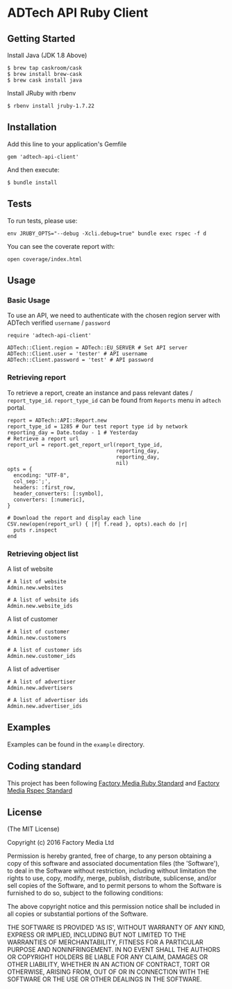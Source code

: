 # ADTech API Ruby Client

## Getting Started

Install Java (JDK 1.8 Above)

```
$ brew tap caskroom/cask
$ brew install brew-cask
$ brew cask install java
```

Install JRuby with rbenv
```
$ rbenv install jruby-1.7.22
```

## Installation

Add this line to your application's Gemfile

```
gem 'adtech-api-client'
```

And then execute:

```
$ bundle install
```

## Tests
To run tests, please use:
```
env JRUBY_OPTS="--debug -Xcli.debug=true" bundle exec rspec -f d
```
You can see the coverate report with:
```
open coverage/index.html
```

## Usage

### Basic Usage

To use an API, we need to authenticate with the chosen region server with ADTech verified `username` / `password`
```
require 'adtech-api-client'

ADTech::Client.region = ADTech::EU_SERVER # Set API server
ADTech::Client.user = 'tester' # API username
ADTech::Client.password = 'test' # API password
```

### Retrieving report

To retrieve a report, create an instance and pass relevant dates / `report_type_id`. `report_type_id` can be found from `Reports` menu in `adtech` portal.

```
report = ADTech::API::Report.new
report_type_id = 1285 # Our test report type id by network
reporting_day = Date.today - 1 # Yesterday
# Retrieve a report url
report_url = report.get_report_url(report_type_id,
                                   reporting_day,
                                   reporting_day,
                                   nil)
opts = {
  encoding: "UTF-8",
  col_sep:';',
  headers: :first_row,
  header_converters: [:symbol],
  converters: [:numeric],
}

# Download the report and display each line
CSV.new(open(report_url) { |f| f.read }, opts).each do |r|
  puts r.inspect
end
```

### Retrieving object list

A list of website
```
# A list of website
Admin.new.websites

# A list of website ids
Admin.new.website_ids
```
A list of customer
```
# A list of customer
Admin.new.customers

# A list of customer ids
Admin.new.customer_ids
```

A list of advertiser
```
# A list of advertiser
Admin.new.advertisers

# A list of advertiser ids
Admin.new.advertiser_ids
```

## Examples

Examples can be found in the `example` directory.


## Coding standard

This project has been following [Factory Media Ruby Standard](https://github.com/factorymedia/standards/tree/master/coding-styles/ruby) and [Factory Media Rspec Standard](https://github.com/factorymedia/standards/tree/master/testing/rspec)


## License

(The MIT License)

Copyright (c) 2016 Factory Media Ltd

Permission is hereby granted, free of charge, to any person obtaining a copy of this software and associated documentation files (the 'Software'), to deal in the Software without restriction, including without limitation the rights to use, copy, modify, merge, publish, distribute, sublicense, and/or sell copies of the Software, and to permit persons to whom the Software is furnished to do so, subject to the following conditions:

The above copyright notice and this permission notice shall be included in all copies or substantial portions of the Software.

THE SOFTWARE IS PROVIDED 'AS IS', WITHOUT WARRANTY OF ANY KIND, EXPRESS OR IMPLIED, INCLUDING BUT NOT LIMITED TO THE WARRANTIES OF MERCHANTABILITY, FITNESS FOR A PARTICULAR PURPOSE AND NONINFRINGEMENT. IN NO EVENT SHALL THE AUTHORS OR COPYRIGHT HOLDERS BE LIABLE FOR ANY CLAIM, DAMAGES OR OTHER LIABILITY, WHETHER IN AN ACTION OF CONTRACT, TORT OR OTHERWISE, ARISING FROM, OUT OF OR IN CONNECTION WITH THE SOFTWARE OR THE USE OR OTHER DEALINGS IN THE SOFTWARE.

